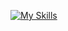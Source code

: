 [![My Skills](https://skillicons.dev/icons?i=apple,actix,anaconda,androidstudio,angular,aws,cloudflare,css,discord,docker,firebase,gcp,gitlab,html,idea,jenkins,js,lua,kotlin,md,matlab,mysql,nextjs,nodejs,nginx,notion,ps,pr,postgres,postman,py,raspberrypi,react,swift,unity,vscode&perline=18)](https://skillicons.dev)

